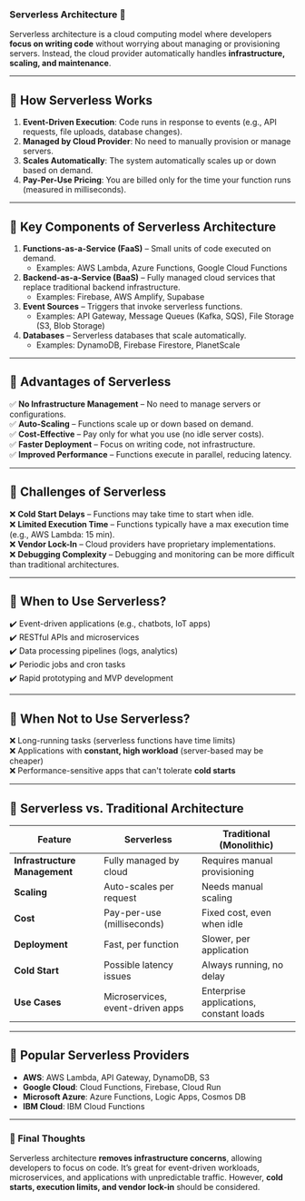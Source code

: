 ### **Serverless Architecture** 🚀  

Serverless architecture is a cloud computing model where developers **focus on writing code** without worrying about managing or provisioning servers. Instead, the cloud provider automatically handles **infrastructure, scaling, and maintenance**.

---

## **🔹 How Serverless Works**
1. **Event-Driven Execution**: Code runs in response to events (e.g., API requests, file uploads, database changes).  
2. **Managed by Cloud Provider**: No need to manually provision or manage servers.  
3. **Scales Automatically**: The system automatically scales up or down based on demand.  
4. **Pay-Per-Use Pricing**: You are billed only for the time your function runs (measured in milliseconds).  

---

## **🔹 Key Components of Serverless Architecture**
1. **Functions-as-a-Service (FaaS)** – Small units of code executed on demand.  
   - Examples: AWS Lambda, Azure Functions, Google Cloud Functions  
2. **Backend-as-a-Service (BaaS)** – Fully managed cloud services that replace traditional backend infrastructure.  
   - Examples: Firebase, AWS Amplify, Supabase  
3. **Event Sources** – Triggers that invoke serverless functions.  
   - Examples: API Gateway, Message Queues (Kafka, SQS), File Storage (S3, Blob Storage)  
4. **Databases** – Serverless databases that scale automatically.  
   - Examples: DynamoDB, Firebase Firestore, PlanetScale  

---

## **🔹 Advantages of Serverless**
✅ **No Infrastructure Management** – No need to manage servers or configurations.  
✅ **Auto-Scaling** – Functions scale up or down based on demand.  
✅ **Cost-Effective** – Pay only for what you use (no idle server costs).  
✅ **Faster Deployment** – Focus on writing code, not infrastructure.  
✅ **Improved Performance** – Functions execute in parallel, reducing latency.  

---

## **🔹 Challenges of Serverless**
❌ **Cold Start Delays** – Functions may take time to start when idle.  
❌ **Limited Execution Time** – Functions typically have a max execution time (e.g., AWS Lambda: 15 min).  
❌ **Vendor Lock-In** – Cloud providers have proprietary implementations.  
❌ **Debugging Complexity** – Debugging and monitoring can be more difficult than traditional architectures.  

---

## **🔹 When to Use Serverless?**
✔️ Event-driven applications (e.g., chatbots, IoT apps)  
✔️ RESTful APIs and microservices  
✔️ Data processing pipelines (logs, analytics)  
✔️ Periodic jobs and cron tasks  
✔️ Rapid prototyping and MVP development  

---

## **🔹 When Not to Use Serverless?**
❌ Long-running tasks (serverless functions have time limits)  
❌ Applications with **constant, high workload** (server-based may be cheaper)  
❌ Performance-sensitive apps that can't tolerate **cold starts**  

---

## **🔹 Serverless vs. Traditional Architecture**
| Feature          | Serverless            | Traditional (Monolithic)  |
|-----------------|----------------------|--------------------------|
| **Infrastructure Management** | Fully managed by cloud | Requires manual provisioning |
| **Scaling**      | Auto-scales per request | Needs manual scaling |
| **Cost**         | Pay-per-use (milliseconds) | Fixed cost, even when idle |
| **Deployment**   | Fast, per function | Slower, per application |
| **Cold Start**   | Possible latency issues | Always running, no delay |
| **Use Cases**    | Microservices, event-driven apps | Enterprise applications, constant loads |

---

## **🔹 Popular Serverless Providers**
- **AWS**: AWS Lambda, API Gateway, DynamoDB, S3  
- **Google Cloud**: Cloud Functions, Firebase, Cloud Run  
- **Microsoft Azure**: Azure Functions, Logic Apps, Cosmos DB  
- **IBM Cloud**: IBM Cloud Functions  

---

### **🔹 Final Thoughts**
Serverless architecture **removes infrastructure concerns**, allowing developers to focus on code. It’s great for event-driven workloads, microservices, and applications with unpredictable traffic. However, **cold starts, execution limits, and vendor lock-in** should be considered. 
